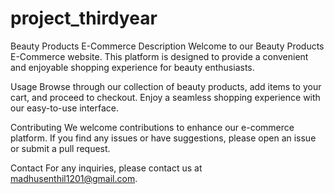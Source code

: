 # project_thirdyear
Beauty Products E-Commerce
Description
Welcome to our Beauty Products E-Commerce website. This platform is designed to provide a convenient and enjoyable shopping experience for beauty enthusiasts.

Usage
Browse through our collection of beauty products, add items to your cart, and proceed to checkout. Enjoy a seamless shopping experience with our easy-to-use interface.

Contributing
We welcome contributions to enhance our e-commerce platform. If you find any issues or have suggestions, please open an issue or submit a pull request.

Contact
For any inquiries, please contact us at madhusenthil1201@gmail.com.
